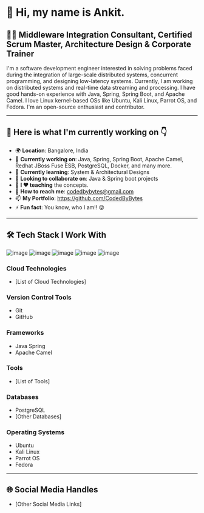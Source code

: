 # 👋 Hi, my name is Ankit.

## 🧑‍💼 Middleware Integration Consultant, Certified Scrum Master, Architecture Design & Corporate Trainer  

I'm a software development engineer interested in solving problems faced during the integration of large-scale distributed systems, concurrent programming, and designing low-latency systems. Currently, I am working on distributed systems and real-time data streaming and processing. I have good hands-on experience with Java, Spring, Spring Boot, and Apache Camel. I love Linux kernel-based OSs like Ubuntu, Kali Linux, Parrot OS, and Fedora. I'm an open-source enthusiast and contributor.  

---  

## 🌟 Here is what I'm currently working on 👇  

- 🌍 **Location**: Bangalore, India  
- 🔭 **Currently working on**: Java, Spring, Spring Boot, Apache Camel, Redhat JBoss Fuse ESB, PostgreSQL, Docker, and many more.  
- 🌱 **Currently learning**: System & Architectural Designs  
- 👯 **Looking to collaborate on**: Java & Spring boot projects  
- 📢 **I ❤️ teaching** the concepts.  
- 📧 **How to reach me**: codedbybytes@gmail.com
- 📫 **My Portfolio**: https://github.com/CodedByBytes
- ⚡ **Fun fact**: You know, who I am!! 😜  

---  

## 🛠️ Tech Stack I Work With  
![image](https://github.com/user-attachments/assets/52a18c7a-08df-4897-aafb-d323f656dd5a)
 ![image](https://github.com/user-attachments/assets/32f98fc2-9137-4f70-8ce4-6a7a9105d397) ![image](https://github.com/user-attachments/assets/37997482-f979-43b1-b676-2e4ab6a9e52e) ![image](https://github.com/user-attachments/assets/c52e3738-a75f-4f95-b6e4-1b4863630dc1)  ![image](https://github.com/user-attachments/assets/ab257828-7e81-4d06-ae09-379752b2bdb1)








### Cloud Technologies  
- [List of Cloud Technologies]  

### Version Control Tools  
- Git  
- GitHub  

### Frameworks  
- Java Spring  
- Apache Camel  

### Tools  
- [List of Tools]  

### Databases  
- PostgreSQL  
- [Other Databases]  

### Operating Systems  
- Ubuntu  
- Kali Linux  
- Parrot OS  
- Fedora  

---  

## 🌐 Social Media Handles  

- [Other Social Media Links]
